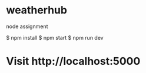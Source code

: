 # weatherhub
 node assignment

$ npm install
$ npm start
$ npm run dev

# Visit http://localhost:5000
